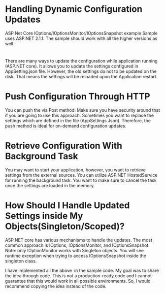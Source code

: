 # Handling Dynamic Configuration Updates
ASP.Net Core IOptions/IOptionsMonitor/IOptionsSnapshot example
Sample uses ASP.NET 2.1.1. The sample should work with all the higher versions as well.
#
There are many ways to update the configuration while application running (ASP.NET core). It allows you to update the settings configured in AppSetting.json file. However, the old settings do not to be updated on the disk.
That means the settings will be reloaded upon the Application restart.

# Push Configuration Through HTTP
You can push the via Post method. Make sure you have security around that if you are going to use this approach. Sometimes you want to replace
the settings which are defined in the file (AppSettings.Json). Therefore, the push method is ideal for on-demand configuration updates.

# Retrieve Configuration With Background Task
You may want to start your application, however, you want to retrieve settings from the external sources. You can utilize ASP.NET HostedService for running the background task.
You want to make sure to cancel the task once the settings are loaded in the memory.

# How Should I Handle Updated Settings inside My Objects(Singleton/Scoped)?
ASP.NET core has various mechanisms to handle the updates. The most common approach is IOptions, IOptionsMonitor, and IOptionsSnapshot. 
Note: only IOptionMonitor works with Singleton objects. You will see runtime exception when trying to access IOptionsSnapshot inside the singleton class.

I have implemented all the above  in the sample code. My goal was to share the idea through code. This is not a production-ready code and I cannot guarantee that this would work in all possible environments.
So, I would recommend copying the idea instead of the code.
